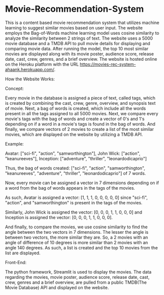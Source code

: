 # Movie-Recommendation-System

This is a content based movie recommendation system that utilizes machine learning to suggest similar movies based on user input. 
The website employs the Bag-of-Words machine learning model uses cosine similarity to analyze the similarity between 2 strings of text.
The website uses a 5000 movie database and a TMDB API to pull movie details for displaying and comparing movie data. After running the model,
the top 10 most similar movies are displayed along with its movie poster, audience score, release date, cast, crew, genres, and a brief overview. 
The website is hosted online on the Heroku platform with the URL https://movies-rec-system-ahaank.herokuapp.com/. 

How the Website Works:

Concept: 

Every movie in the database is assigned a piece of text, called tags, which is created by combining the cast, crew, genre, overview, and synopsis text of movie.
Next, a bag of words is created, which include all the words present in all the tags assigned to all 5000 movies. Next, we compare every movie's tags
with the bag of words and create a vector of 0's and 1's depending on if a word in a movie's tags is found in the bag of words. And finally, we compare vectors
of 2 movies to create a list of the most similar movies, which are displayed on the website by utilizing a TMDB API.

Example:

Avatar: ["sci-fi", "action", "samworthington"], John Wick: ["action", "keanureeves"], Inception: ["adventure", "thriller", "leonardodicaprio"]

Thus, the bag of words created: ["sci-fi", "action", "samworthington", "keanureeves", "adventure", "thriller", "leonardodicaprio"] of 7 words.

Now, every movie can be assigned a vector in 7 dimensions depending on if a word from the bag of words appears in the tags of the movies.

As such, Avatar is assigned a vector: [1, 1, 1, 0, 0, 0, 0, 0] since "sci-fi", "action", and "samworthington" is present in the tags of the movies.

Similarly, John Wick is assigned the vector: [0, 0, 0, 1, 1, 0, 0, 0] and Inception is assigned the vector: [0, 0, 0, 1, 1, 0, 0, 0].

And finally, to compare the movies, we use cosine similarity to find the angle between the two vectors in 7 dimensions. The lesser the angle is between
two vectors, the more similar they are. So, a 2 movies with an angle of difference of 10 degrees is more similar than 2 movies with an angle 140 degrees.
As such, a list is created and the top 10 movies from the list are displayed.

Front-End:

The python framework, Streamlit is used to display the movies. The data regarding the movies, movie poster, audience score, release date, 
cast, crew, genres and a brief overview, are pulled from a public TMDB(The Movie Database) API and displayed on the website. 
